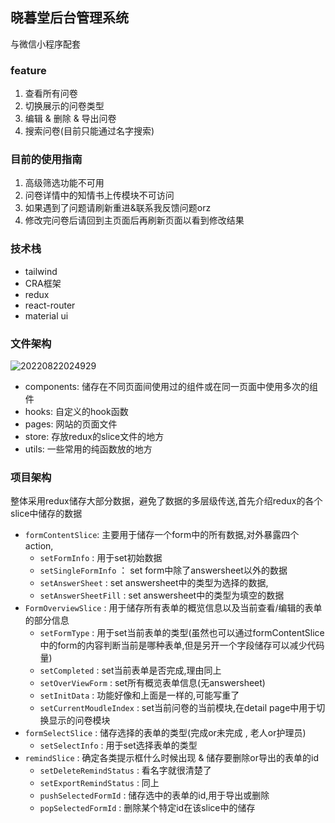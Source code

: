 ## 晓暮堂后台管理系统
与微信小程序配套

### feature

1. 查看所有问卷
2. 切换展示的问卷类型
3. 编辑 & 删除 & 导出问卷
4. 搜索问卷(目前只能通过名字搜索)

### 目前的使用指南

1. 高级筛选功能不可用
2. 问卷详情中的知情书上传模块不可访问
3. 如果遇到了问题请刷新重进&联系我反馈问题orz
4. 修改完问卷后请回到主页面后再刷新页面以看到修改结果

### 技术栈

- tailwind
- CRA框架
- redux
- react-router
- material ui

### 文件架构

![20220822024929](https://typora-1309407228.cos.ap-shanghai.myqcloud.com/20220822024929.png)

- components: 储存在不同页面间使用过的组件或在同一页面中使用多次的组件
- hooks: 自定义的hook函数
- pages: 网站的页面文件
- store: 存放redux的slice文件的地方
- utils: 一些常用的纯函数放的地方

### 项目架构

整体采用redux储存大部分数据，避免了数据的多层级传送,首先介绍redux的各个slice中储存的数据
- `formContentSlice`: 主要用于储存一个form中的所有数据,对外暴露四个action,
  - `setFormInfo` : 用于set初始数据
  - `setSingleFormInfo` ： set form中除了answersheet以外的数据
  - `setAnswerSheet` : set answersheet中的类型为选择的数据,
  - `setAnswerSheetFill` : set answersheet中的类型为填空的数据
- `FormOverviewSlice` : 用于储存所有表单的概览信息以及当前查看/编辑的表单的部分信息
  - `setFormType` : 用于set当前表单的类型(虽然也可以通过formContentSlice中的form的内容判断当前是哪种表单,但是另开一个字段储存可以减少代码量)
  - `setCompleted` : set当前表单是否完成,理由同上
  - `setOverViewForm` : set所有概览表单信息(无answersheet)
  - `setInitData` : 功能好像和上面是一样的,可能写重了
  - `setCurrentMoudleIndex` : set当前问卷的当前模块,在detail page中用于切换显示的问卷模块
- `formSelectSlice` : 储存选择的表单的类型(完成or未完成 , 老人or护理员)
  - `setSelectInfo` : 用于set选择表单的类型
- `remindSlice` : 确定各类提示框什么时候出现 & 储存要删除or导出的表单的id
  - `setDeleteRemindStatus` : 看名字就很清楚了
  - `setExportRemindStatus` : 同上
  - `pushSelectedFormId` : 储存选中的表单的id,用于导出或删除
  - `popSelectedFormId` : 删除某个特定id在该slice中的储存


